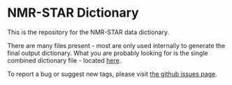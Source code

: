 # NMR-STAR Dictionary

This is the repository for the NMR-STAR data dictionary.

There are many files present - most are only used internally to generate the final output dictionary. What
you are probably looking for is the single combined dictionary file - located
[here](https://github.com/uwbmrb/nmr-star-dictionary/blob/master/NMR-STAR.dic).

To report a bug or suggest new tags, please visit
[the github issues page](https://github.com/uwbmrb/nmr-star-dictionary/issues).
